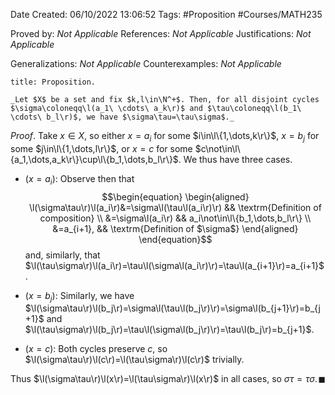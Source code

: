 <div class="topSpace"></div>

Date Created: 06/10/2022 13:06:52
Tags: #Proposition #Courses/MATH235

Proved by: _Not Applicable_
References: _Not Applicable_
Justifications: _Not Applicable_

Generalizations: _Not Applicable_
Counterexamples: _Not Applicable_

``` ad-Proposition
title: Proposition.

_Let $X$ be a set and fix $k,l\in\N^+$. Then, for all disjoint cycles $\sigma\coloneqq\l(a_1\ \cdots\ a_k\r)$ and $\tau\coloneqq\l(b_1\ \cdots\ b_l\r)$, we have $\sigma\tau=\tau\sigma$._

```

_Proof_. Take $x\in X$, so either $x=a_i$ for some $i\in\l\{1,\dots,k\r\}$, $x=b_j$ for some $j\in\l\{1,\dots,l\r\}$, or $x=c$ for some $c\not\in\l\{a_1,\dots,a_k\r\}\cup\l\{b_1,\dots,b_l\r\}$. We thus have three cases.
* ($x=a_i$): Observe then that
$$\begin{equation}
    \begin{aligned}
        \l(\sigma\tau\r)\l(a_i\r)&=\sigma\l(\tau\l(a_i\r)\r) && \textrm{Definition of composition} \\
        &=\sigma\l(a_i\r) && a_i\not\in\l\{b_1,\dots,b_l\r\} \\
        &=a_{i+1}, && \textrm{Definition of $\sigma$}
    \end{aligned}
\end{equation}$$
and, similarly, that $\l(\tau\sigma\r)\l(a_i\r)=\tau\l(\sigma\l(a_i\r)\r)=\tau\l(a_{i+1}\r)=a_{i+1}$.

* ($x=b_j$): Similarly, we have $\l(\sigma\tau\r)\l(b_j\r)=\sigma\l(\tau\l(b_j\r)\r)=\sigma\l(b_{j+1}\r)=b_{j+1}$ and $\l(\tau\sigma\r)\l(b_j\r)=\tau\l(\sigma\l(b_j\r)\r)=\tau\l(b_j\r)=b_{j+1}$.
* ($x=c$): Both cycles preserve $c$, so $\l(\sigma\tau\r)\l(c\r)=\l(\tau\sigma\r)\l(c\r)$ trivially.

Thus $\l(\sigma\tau\r)\l(x\r)=\l(\tau\sigma\r)\l(x\r)$ in all cases, so $\sigma\tau=\tau\sigma$.<span style="float:right;">$\blacksquare$</span>
